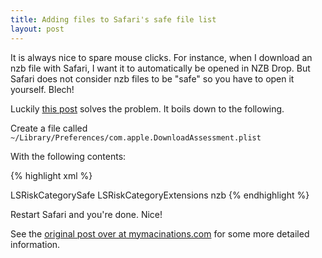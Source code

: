 ```yaml
---
title: Adding files to Safari's safe file list
layout: post
---
```


It is always nice to spare mouse clicks. For instance, when I download an nzb
file with Safari, I want it to automatically be opened in NZB Drop. But Safari
does not consider nzb files to be "safe" so you have to open it yourself.
Blech!

Luckily <a class="dead-link"
href="http://mymacinations.com/2008/02/06/changing-the-systems-default-settings-for-html-files-safe/">this
post</a> solves the problem. It boils down to the following.

Create a file called `~/Library/Preferences/com.apple.DownloadAssessment.plist`

With the following contents:

{% highlight xml %}
<?xml version="1.0" encoding="UTF-8"?>
<!DOCTYPE plist PUBLIC "-//Apple//DTD PLIST 1.0//EN"
    "http://www.apple.com/DTDs/PropertyList-1.0.dtd">
<plist version="1.0">
  <dict>
    <key>LSRiskCategorySafe</key>
    <dict>
      <key>LSRiskCategoryExtensions</key>
      <array><string>nzb</string></array>
    </dict>
  </dict>
</plist>{% endhighlight %}

Restart Safari and you're done. Nice!

See the <a class="dead-link"
href="http://mymacinations.com/2008/02/06/changing-the-systems-default-settings-for-html-files-safe/">original
post over at mymacinations.com</a> for some more detailed information.
